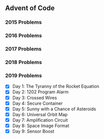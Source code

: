 ## Advent of Code

### 2015 Problems

### 2016 Problems

### 2017 Problems

### 2018 Problems

### 2019 Problems
 
- [X] Day 1: The Tyranny of the Rocket Equation
- [X] Day 2: 1202 Program Alarm
- [X] Day 3: Crossed Wires
- [X] Day 4: Secure Container
- [X] Day 5: Sunny with a Chance of Asteroids
- [X] Day 6: Universal Orbit Map
- [X] Day 7: Amplification Circuit
- [X] Day 8: Space Image Format
- [X] Day 9: Sensor Boost